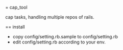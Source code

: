 = cap_tool

cap tasks, handling multiple repos of rails.

== install

* copy config/setting.rb.sample to config/setting.rb
* edit config/setting.rb according to your env.
